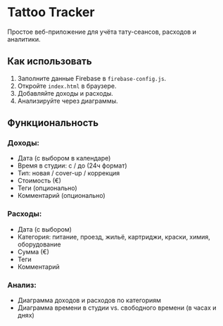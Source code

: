 # Tattoo Tracker

Простое веб-приложение для учёта тату-сеансов, расходов и аналитики.

## Как использовать

1. Заполните данные Firebase в `firebase-config.js`.
2. Откройте `index.html` в браузере.
3. Добавляйте доходы и расходы.
4. Анализируйте через диаграммы.

## Функциональность

### Доходы:
- Дата (с выбором в календаре)
- Время в студии: с / до (24ч формат)
- Тип: новая / cover-up / коррекция
- Стоимость (€)
- Теги (опционально)
- Комментарий (опционально)

### Расходы:
- Дата (с выбором)
- Категория: питание, проезд, жильё, картриджи, краски, химия, оборудование
- Сумма (€)
- Теги
- Комментарий

### Анализ:
- Диаграмма доходов и расходов по категориям
- Диаграмма времени в студии vs. свободного времени (в часах и днях)

